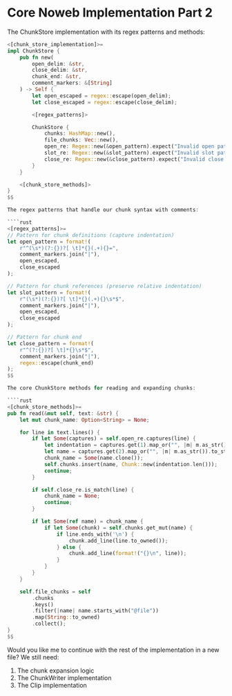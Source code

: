 # Core Noweb Implementation Part 2

The ChunkStore implementation with its regex patterns and methods:

````rust
<[chunk_store_implementation]>=
impl ChunkStore {
    pub fn new(
        open_delim: &str,
        close_delim: &str,
        chunk_end: &str,
        comment_markers: &[String]
    ) -> Self {
        let open_escaped = regex::escape(open_delim);
        let close_escaped = regex::escape(close_delim);

        <[regex_patterns]>

        ChunkStore {
            chunks: HashMap::new(),
            file_chunks: Vec::new(),
            open_re: Regex::new(&open_pattern).expect("Invalid open pattern"),
            slot_re: Regex::new(&slot_pattern).expect("Invalid slot pattern"),
            close_re: Regex::new(&close_pattern).expect("Invalid close pattern"),
        }
    }

    <[chunk_store_methods]>
}
$$

The regex patterns that handle our chunk syntax with comments:

````rust
<[regex_patterns]>=
// Pattern for chunk definitions (capture indentation)
let open_pattern = format!(
    r"^(\s*)(?:{})?[ \t]*{}(.+){}=",
    comment_markers.join("|"),
    open_escaped,
    close_escaped
);

// Pattern for chunk references (preserve relative indentation)
let slot_pattern = format!(
    r"(\s*)(?:{})?[ \t]*{}(.+){}\s*$",
    comment_markers.join("|"),
    open_escaped,
    close_escaped
);

// Pattern for chunk end
let close_pattern = format!(
    r"^(?:{})?[ \t]*{}\s*$",
    comment_markers.join("|"),
    regex::escape(chunk_end)
);
$$

The core ChunkStore methods for reading and expanding chunks:

````rust
<[chunk_store_methods]>=
pub fn read(&mut self, text: &str) {
    let mut chunk_name: Option<String> = None;

    for line in text.lines() {
        if let Some(captures) = self.open_re.captures(line) {
            let indentation = captures.get(1).map_or("", |m| m.as_str());
            let name = captures.get(2).map_or("", |m| m.as_str()).to_string();
            chunk_name = Some(name.clone());
            self.chunks.insert(name, Chunk::new(indentation.len()));
            continue;
        }

        if self.close_re.is_match(line) {
            chunk_name = None;
            continue;
        }

        if let Some(ref name) = chunk_name {
            if let Some(chunk) = self.chunks.get_mut(name) {
                if line.ends_with('\n') {
                    chunk.add_line(line.to_owned());
                } else {
                    chunk.add_line(format!("{}\n", line));
                }
            }
        }
    }

    self.file_chunks = self
        .chunks
        .keys()
        .filter(|name| name.starts_with("@file"))
        .map(String::to_owned)
        .collect();
}
$$
````

Would you like me to continue with the rest of the implementation in a new file? We still need:
1. The chunk expansion logic
2. The ChunkWriter implementation
3. The Clip implementation